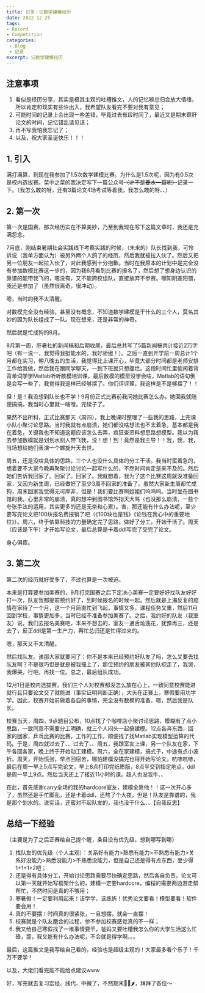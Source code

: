 ```yaml
---
title: 记录｜记数学建模经历
date: 2022-12-25
tags:
- Record
- Competition
categories:
 - Blog
 - 记录
excerpt: 记数学建模经历
---
```



## 注意事项

1. 看似是经历分享，其实是极其主观的吐槽推文，人的记忆嘛总归会放大情绪，所以肯定和现实有些许出入，我希望队友看完不要对我有意见；
2. 可能时间的记录上会出现一些差错，毕竟过去有段时间了，最近又是期末寄肝论文的时间，记忆错乱请见谅；
3. 再不写我怕我忘记了；
4. 以及，祝大家圣诞快乐！！！

## 1. 引入

满打满算，到现在我参加了1.5次数学建模比赛。为什么是1.5次呢，因为有0.5次是校内选拔赛。菜中之菜的我决定写下一篇公众号~~（才不是要水一篇呢）~~记录一下。（我怎么敢的呀，还有3篇论文4场考试等着我，我怎么敢的呀、、）

## 2. 第一次

第一次是国赛，那次经历实在不算美妙，乃至到我现在写下这篇文章时，我还是充满怨念。

7月底，刚结束暑期社会实践线下考察实践的时候，（未来的）队长找到我，可怜诉说（我单方面认为）被另外两个人鸽了的经历，然后我就被拉入伙了。然后又把另一位朋友一起拉入伙了，对此我感到十分抱歉。当时在我原本的计划中是完全没有参加数模比赛这一步的，因为我6月看到比赛的报名了，然后想了想身边认识的靠谱的能带我飞的，嗯没有，又不能跨校组队，直接放弃不参赛。哪知阴差阳错，我还是参加了（虽然很离奇，很冲动）。

嗯，当时的我不太清醒。

对数模完全没有经验，甚至没有概念，不知道数学建模是干什么的三个人，莫名其妙的因为队长组成了一队。现在想来，还是非常的神奇。

然后就是忙成狗的8月。

8月第一周，肝暑社的新闻稿和后期收尾，最后总共写了5篇新闻稿共计接近2万字吧（有一说一，我觉得我挺能水的，我好骄傲！）。之后一直到开学前一周总计1个月都在实习，朝八晚五的生活，我觉得比上课开心，毕竟大部分时间都是老师安排工作给我做，然后我在跟同学聊天，一到下班就只想摆烂。这段时间忙里偷闲着背背单词学学Matlab听听数模培训课，最后数模的模型没学会啥，Matlab的语句倒是会写一些了，我觉得我这样已经够摆了。你们评评理，我这样是不是够摆了！！

但！是！我没想到队长也不学！9月份正式比赛前我问她比赛怎么办。她回我就随便搞搞。我当时心里就一咯噔。完犊子了。

果然不出所料，正式比赛那天（周四），我上晚课时整理了一些我的思路，上完课小队小聚讨论思路。当时我就有点崩溃，她们都没啥想法也不太着急，基本都是我在着急，关键我也不知道这题应该怎么去弄，疯狂查资料想思路想模型。我以为我去参加数模就是划划水别人带飞我，没！想！到！竟然是我主导！！我，我，我，当场想给她们表演一个螺旋升天去世。

周五，还是没啥具体的思路，三个人也没什么具体的分工干活。我当时蛮着急的，想着要不大家今晚再聚聚讨论讨论一起写什么的，不然时间肯定是来不及的。然后她们告诉我回家了。回家了。回家了。我就想着，我为了这个比赛这周就没准备回家，又因为新生周，已经做好了至少3周不回家的准备了。虽然大家新生周都忙成狗，周末回家我觉得无可厚非，但是！我们要比赛啊姐姐们呜呜呜。当时坐在图书馆的我，心里非常的崩溃，真的想冲到图书馆外指天大骂（也没那么崩溃，一些个夸张手法的运用，其实更多的还是无奈和心累）。害，那还能有什么办法呢，至少要写完论文把100块报名费报销了吧（《100块也是钱》《论钱在我心中的重要地位》）。周六，终于依靠科技的力量确定完了思路，做好了分工，开始干活了。周天（应该是下午）才开始写论文，最后总算是卡着ddl写完了交完了论文。

身心俱疲。

## 3. 第二次

第二次的经历就好受多了，不过也算是一次被迫。

本来是打算要参加美赛的，9月打完国赛之后下定决心美赛一定要好好找队友好好打一次，队友我都提前预约好了，到时候报名的时候一起。然后就是上海反复的疫情在家待了一个月，这一个月简直忙到飞起，事情又多，课程任务又重，然后11月回到学校，事情更加多，当时已经不准备参加美赛了。之后，我约好的队友（我室友）说，我们去报名美赛吧，本来不想去的，室友一通舌灿莲花，犹豫再三，还是去了，反正ddl是第一生产力，再忙总归还是忙得过来的。

嗯，那天又不太清醒。

然后找队友。诶那大家就要问了：你不是本来已经预约好队友了吗，怎么又要去找队友啊？不是很巧但是就是被我撞上了，那位预约的朋友被其他队挖走了，我哭，我爆哭，行吧，再找一位。总之，最后组队成功。

12月1日是校内选拔赛，我们三个人对校赛都没怎么放在心上，一致同意校赛能进就行且只要论文交了就能进（事实证明判断正确），大头在正赛上，寒假要用功学学。因此，校赛开始前做着各自的事情，完全没有数模的准备。嗯，然后我是队长。

校赛当天，周四，9点题目公布，10点找了个咖啡店小聚讨论思路，模糊有了点小思路，一致同意不需要分工明确，就三个人闷头一起搞建模。12点各奔东西，回家的回家，乒乓比赛的比赛，工作的工作，顺便找了找Matlab实现模型运算的代码。于是，周四就过去了、、过去了、、周五，我跟室友上课，另一个队友在家，下午各回各家，晚上终于开始动工建模。周六，全在家建模，搞式子，中途有点小波折。周天，开始慌张，早点回宿舍，哪怕建模没搞完也得开始写论文。吭哧吭哧，最后在周一早上5点写完论文，早上8点打印完纸质版，8点半交到指定地点。ddl是周一早上9点。然后当天还上了接近11小时的课。超人也没我牛、、

在此，首先感谢carry全场的我的hardcore室友，建模全靠他！！这一次开心多了，虽然还是手忙脚乱，还是卡着ddl，还熬了个大夜，但是！队友是靠谱的，我是那个划水的。说实话，还蛮对不起队友的，我也没干什么、、【自我反思】

## 总结一下经验

（主要是为了之后正赛给自己提个醒，条目没有优先级，想到哪写到哪）

1. 找队友的优先级（个人主观）：关系好有能力>熟悉有能力>不熟悉有能力>关系好没能力>熟悉没能力>不熟悉没能力，但是自己还是得有点东西，至少得1+1+1>2吧；
2. 还是得有具体分工，开始讨论思路需要尽快确定思路，然后各自负责，论文可以第一天就开始写框架什么的，建模一定要hardcore，编程的需要两边游走帮帮忙，不然时间是真的不够用；
3. 寒暑假！一定要利用起来！该学学，该练练！优秀论文要看！模型要看！软件要会用！
4. 真的不要摆！时间真的很紧张，一旦想摆，就会一直摆！
5. 校赛就是个队友磨合的过程，参不参加校赛感觉真的不一样；
6. 我又给自己寒假找了一堆事情要干，爸妈又要吐槽我怎么你的大学生活这么忙碌，那，我又能有什么办法呢，不会就是得学啊。。。

最后，这篇推文是我写给自己看的，经验也是超级主观的！大家最多看个乐子！千万不要学！

以及，大佬们看完能不能给点建议www

好，写完就去复习宏经、线代、中微了，不然期末💊🐤🌶️，拜拜了各位～
